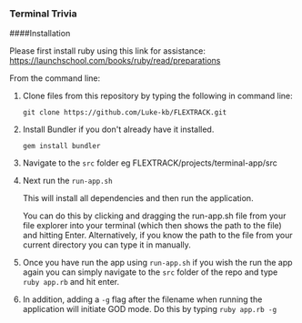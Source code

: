 ### Terminal Trivia
####Installation

Please first install ruby using this link for assistance:
https://launchschool.com/books/ruby/read/preparations


From the command line:

1. Clone files from this repository by typing the following in command line:

    `git clone https://github.com/Luke-kb/FLEXTRACK.git`

2. Install Bundler if you don't already have it installed.

    `gem install bundler`

3. Navigate to the `src` folder eg FLEXTRACK/projects/terminal-app/src

4. Next run the `run-app.sh` 

    This will install all dependencies and then run the application.
   
    You can do this by clicking and dragging the run-app.sh file from your file explorer into your terminal (which then shows the path to the file) and hitting Enter. Alternatively, if you know the path to the file from your current directory you can type it in manually.

5. Once you have run the app using `run-app.sh` if you wish the run the app again you can simply navigate to the `src` folder of the repo and type `ruby app.rb` and hit enter.

6. In addition, adding a `-g` flag after the filename when running the application will initiate GOD mode. Do this by typing `ruby app.rb -g`



